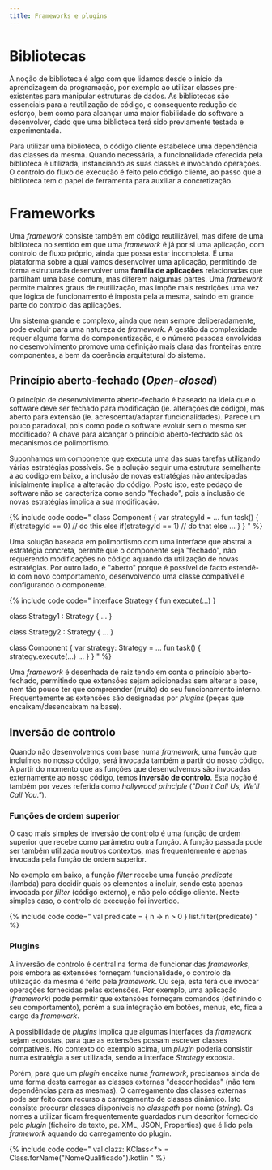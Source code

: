 ```yaml
---
title: Frameworks e plugins
---
```


# Bibliotecas
A noção de biblioteca é algo com que lidamos desde o início da aprendizagem da programação, por exemplo ao utilizar classes pre-existentes para manipular estruturas de dados. As bibliotecas são essenciais para a reutilização de código, e consequente redução de esforço, bem como para alcançar uma maior fiabilidade do software a desenvolver, dado que uma biblioteca terá sido previamente testada e experimentada.

Para utilizar uma biblioteca, o código cliente estabelece uma dependência das classes da mesma. Quando necessária, a funcionalidade oferecida pela biblioteca é utilizada, instanciando as suas classes e invocando operações. O controlo do fluxo de execução é feito pelo código cliente, ao passo que a biblioteca tem o papel de ferramenta para auxiliar a concretização.


# Frameworks
Uma *framework* consiste também em código reutilizável, mas difere de uma biblioteca no sentido em que uma *framework* é já por si uma aplicação, com controlo de fluxo próprio, ainda que possa estar incompleta.
É uma plataforma sobre a qual vamos desenvolver uma aplicação, permitindo de forma estruturada desenvolver uma **família de aplicações** relacionadas que partilham uma base comum, mas diferem nalgumas partes. Uma *framework* permite maiores graus de reutilização, mas impõe mais restrições uma vez que lógica de funcionamento é imposta pela a mesma, saindo em grande parte do controlo das aplicações.

Um sistema grande e complexo, ainda que nem sempre deliberadamente, pode evoluir para uma natureza de *framework*. A gestão da complexidade requer alguma forma de componentização, e o número pessoas envolvidas no desenvolvimento promove uma definição mais clara das fronteiras entre componentes, a bem da coerência arquitetural do sistema.

## Princípio aberto-fechado (*Open-closed*)
O princípio de desenvolvimento aberto-fechado é baseado na ideia que o software deve ser fechado para modificação (ie. alterações de código), mas aberto para extensão (ie. acrescentar/adaptar funcionalidades). Parece um pouco paradoxal, pois como pode o software evoluir sem o mesmo ser modificado? A chave para alcançar o princípio aberto-fechado são os mecanismos de polimorfismo.

Suponhamos um componente que executa uma das suas tarefas utilizando várias estratégias possíveis. Se a solução seguir uma estrutura semelhante à ao código em baixo, a inclusão de novas estratégias não antecipadas inicialmente implica a alteração do código. Posto isto, este pedaço de software não se caracteriza como sendo "fechado", pois a inclusão de novas estratégias implica a sua modificação.

{% include code code="
class Component {
  var strategyId = ...
  fun task() {
    if(strategyId == 0)
      // do this
    else if(strategyId == 1)
      // do that
    else
      ...
  }
}
"
%}

Uma solução baseada em polimorfismo com uma interface que abstrai a estratégia concreta, permite que o componente seja "fechado", não requerendo modificações no código aquando da utilização de novas estratégias. Por outro lado, é "aberto" porque é possível de facto estendê-lo com novo comportamento, desenvolvendo uma classe compatível e configurando o componente.

{% include code code="
interface Strategy {
  fun execute(...)
}

class Strategy1 : Strategy { ... }

class Strategy2 : Strategy { ... }

class Component {
  var strategy: Strategy = ...
  fun task() {
    strategy.execute(...)
      ...
  }
}
"
%}


Uma *framework* é desenhada de raiz tendo em conta o princípio aberto-fechado, permitindo que extensões sejam adicionadas sem alterar a base, nem tão pouco ter que compreender (muito) do seu funcionamento interno. Frequentemente as extensões são designadas por *plugins* (peças que encaixam/desencaixam na base).

## Inversão de controlo
Quando não desenvolvemos com base numa *framework*, uma função que incluímos no nosso código, será invocada também a partir do nosso código. A partir do momento que as funções que desenvolvemos são invocadas externamente ao nosso código, temos **inversão de controlo**. Esta noção é também por vezes referida como *hollywood principle* (*"Don't Call Us, We'll Call You."*).


### Funções de ordem superior
O caso mais simples de inversão de controlo é uma função de ordem superior que recebe como parâmetro outra função. A função passada pode ser também utilizada noutros contextos, mas frequentemente é apenas invocada pela função de ordem superior.

No exemplo em baixo, a função *filter* recebe uma função *predicate* (lambda) para decidir quais os elementos a incluir, sendo esta apenas invocada por *filter* (código externo), e não pelo código cliente. Neste simples caso, o controlo de execução foi invertido.

{% include code code="
val predicate = { n -> n > 0 }
list.filter(predicate)
"
%}

### Plugins

A inversão de controlo é central na forma de funcionar das *frameworks*, pois embora as extensões forneçam funcionalidade, o controlo da utilização da mesma é feito pela *framework*. Ou seja, esta terá que invocar operações fornecidas pelas extensões. Por exemplo, uma aplicação (*framework*) pode permitir que extensões forneçam comandos (definindo o seu comportamento), porém a sua integração em botões, menus, etc, fica a cargo da *framework*.

A possibilidade de *plugins* implica que algumas interfaces da *framework* sejam expostas, para que as extensões possam escrever classes compatíveis. No contexto do exemplo acima, um *plugin* poderia consistir numa estratégia a ser utilizada, sendo a interface *Strategy* exposta.

Porém, para que um *plugin* encaixe numa *framework*, precisamos ainda de uma forma desta carregar as classes externas "desconhecidas" (não tem dependências para as mesmas). O carregamento das classes externas pode ser feito com recurso a carregamento de classes dinâmico. Isto consiste procurar classes disponíveis no *classpath* por nome (*string*). Os nomes a utilizar ficam frequentemente guardados num descritor fornecido pelo *plugin* (ficheiro de texto, pe. XML, JSON, Properties) que é lido pela *framework* aquando do carregamento do plugin.  

{% include code code="
val clazz: KClass<*> = Class.forName(\"NomeQualificado\").kotlin
"
%}
